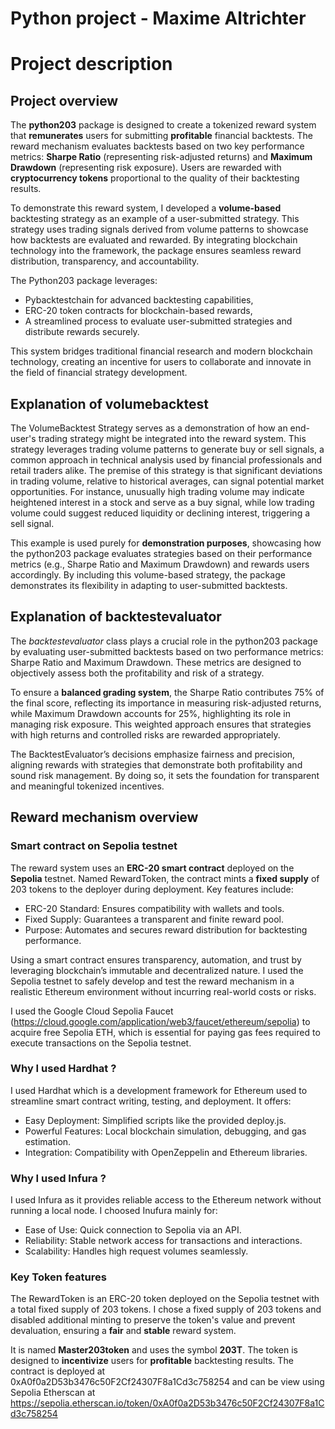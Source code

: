 # Python project - Maxime Altrichter

# Project description 

## Project overview
The **python203** package is designed to create a tokenized reward system that **remunerates** users for submitting **profitable** financial backtests. The reward mechanism evaluates backtests based on two key performance metrics: **Sharpe Ratio** (representing risk-adjusted returns) and **Maximum Drawdown** (representing risk exposure). Users are rewarded with **cryptocurrency tokens** proportional to the quality of their backtesting results.

To demonstrate this reward system, I developed a **volume-based** backtesting strategy as an example of a user-submitted strategy. This strategy uses trading signals derived from volume patterns to showcase how backtests are evaluated and rewarded. By integrating blockchain technology into the framework, the package ensures seamless reward distribution, transparency, and accountability.

The Python203 package leverages:

- Pybacktestchain for advanced backtesting capabilities,
- ERC-20 token contracts for blockchain-based rewards,
- A streamlined process to evaluate user-submitted strategies and distribute rewards securely.

This system bridges traditional financial research and modern blockchain technology, creating an incentive for users to collaborate and innovate in the field of financial strategy development.

## Explanation of volumebacktest
The VolumeBacktest Strategy serves as a demonstration of how an end-user's trading strategy might be integrated into the reward system. This strategy leverages trading volume patterns to generate buy or sell signals, a common approach in technical analysis used by financial professionals and retail traders alike. The premise of this strategy is that significant deviations in trading volume, relative to historical averages, can signal potential market opportunities. For instance, unusually high trading volume may indicate heightened interest in a stock and serve as a buy signal, while low trading volume could suggest reduced liquidity or declining interest, triggering a sell signal.

This example is used purely for **demonstration purposes**, showcasing how the python203 package evaluates strategies based on their performance metrics (e.g., Sharpe Ratio and Maximum Drawdown) and rewards users accordingly. By including this volume-based strategy, the package demonstrates its flexibility in adapting to user-submitted backtests.

## Explanation of backtestevaluator
The *backtestevaluator* class plays a crucial role in the python203 package by evaluating user-submitted backtests based on two performance metrics: Sharpe Ratio and Maximum Drawdown. These metrics are designed to objectively assess both the profitability and risk of a strategy.

To ensure a **balanced grading system**, the Sharpe Ratio contributes 75% of the final score, reflecting its importance in measuring risk-adjusted returns, while Maximum Drawdown accounts for 25%, highlighting its role in managing risk exposure. This weighted approach ensures that strategies with high returns and controlled risks are rewarded appropriately.

The BacktestEvaluator’s decisions emphasize fairness and precision, aligning rewards with strategies that demonstrate both profitability and sound risk management. By doing so, it sets the foundation for transparent and meaningful tokenized incentives.

## Reward mechanism overview
### Smart contract on Sepolia testnet
The reward system uses an **ERC-20 smart contract** deployed on the **Sepolia** testnet. Named RewardToken, the contract mints a **fixed supply** of 203 tokens to the deployer during deployment. Key features include:
- ERC-20 Standard: Ensures compatibility with wallets and tools.
- Fixed Supply: Guarantees a transparent and finite reward pool.
- Purpose: Automates and secures reward distribution for backtesting performance.

Using a smart contract ensures transparency, automation, and trust by leveraging blockchain’s immutable and decentralized nature. 
I used the Sepolia testnet to safely develop and test the reward mechanism in a realistic Ethereum environment without incurring real-world costs or risks.

I used the Google Cloud Sepolia Faucet (https://cloud.google.com/application/web3/faucet/ethereum/sepolia) to acquire free Sepolia ETH, which is essential for paying gas fees required to execute transactions on the Sepolia testnet.

### Why I used Hardhat ? 
I used Hardhat which is a development framework for Ethereum used to streamline smart contract writing, testing, and deployment. 
It offers:
- Easy Deployment: Simplified scripts like the provided deploy.js.
- Powerful Features: Local blockchain simulation, debugging, and gas estimation.
- Integration: Compatibility with OpenZeppelin and Ethereum libraries.

### Why I used Infura ?
I used Infura as it provides reliable access to the Ethereum network without running a local node. 
I choosed Inufura mainly for:
- Ease of Use: Quick connection to Sepolia via an API.
- Reliability: Stable network access for transactions and interactions.
- Scalability: Handles high request volumes seamlessly.

### Key Token features
The RewardToken is an ERC-20 token deployed on the Sepolia testnet with a total fixed supply of 203 tokens. I chose a fixed supply of 203 tokens and disabled additional minting to preserve the token's value and prevent devaluation, ensuring a **fair** and **stable** reward system.

It is named **Master203token** and uses the symbol **203T**. The token is designed to **incentivize** users for **profitable** backtesting results. The contract is deployed at 0xA0f0a2D53b3476c50F2Cf24307F8a1Cd3c758254 and can be view using Sepolia Etherscan at https://sepolia.etherscan.io/token/0xA0f0a2D53b3476c50F2Cf24307F8a1Cd3c758254